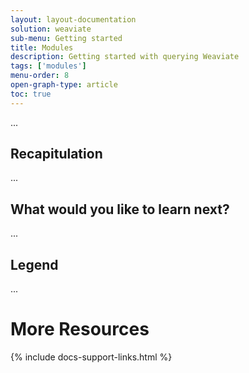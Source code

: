 ```yaml
---
layout: layout-documentation
solution: weaviate
sub-menu: Getting started
title: Modules
description: Getting started with querying Weaviate
tags: ['modules']
menu-order: 8
open-graph-type: article
toc: true
---
```


...

## Recapitulation

...

## What would you like to learn next?

...

## Legend

...

# More Resources

{% include docs-support-links.html %}
